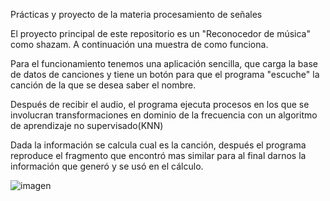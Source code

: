 Prácticas y proyecto de la materia procesamiento de señales

El proyecto principal de este repositorio es un "Reconocedor de música" como shazam.
A continuación una muestra de como funciona.

Para el funcionamiento tenemos una aplicación sencilla, que carga la base de datos de canciones
y tiene un botón para que el programa "escuche" la canción de la que se desea saber el nombre.

Después de recibir el audio, el programa ejecuta procesos en los que se involucran transformaciones en
dominio de la frecuencia con un algoritmo de aprendizaje no supervisado(KNN)

Dada la información se calcula cual es la canción, después el programa reproduce el fragmento que encontró mas similar para
al final darnos la información que generó y se usó en el cálculo.

![imagen](https://github.com/user-attachments/assets/cfbfa6c2-5caf-431a-8fd0-84c02aced904)
